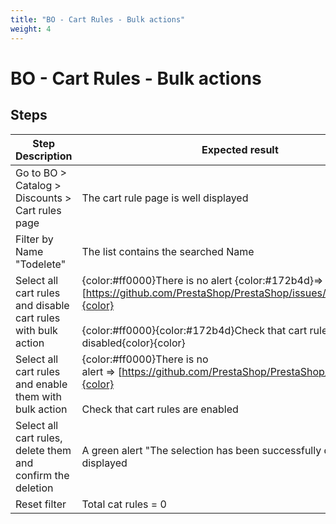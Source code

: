```yaml
---
title: "BO - Cart Rules - Bulk actions"
weight: 4
---
```


# BO - Cart Rules - Bulk actions
## Steps
| Step Description | Expected result |
| ----- | ----- |
| Go to BO > Catalog > Discounts > Cart rules page | The cart rule page is well displayed |
| Filter by Name "Todelete" | The list contains the searched Name |
| Select all cart rules and disable cart rules with bulk action | {color:#ff0000}There is no alert {color:#172b4d}=> [https://github.com/PrestaShop/PrestaShop/issues/23756]{color}{color}<br><br>{color:#ff0000}{color:#172b4d}Check that cart rules are disabled{color}{color} |
| Select all cart rules and enable them with bulk action | {color:#ff0000}There is no alert => [https://github.com/PrestaShop/PrestaShop/issues/23756]{color}<br><br>Check that cart rules are enabled |
| Select all cart rules, delete them and confirm the deletion | A green alert "The selection has been successfully deleted." is displayed |
| Reset filter | Total cat rules = 0 |
